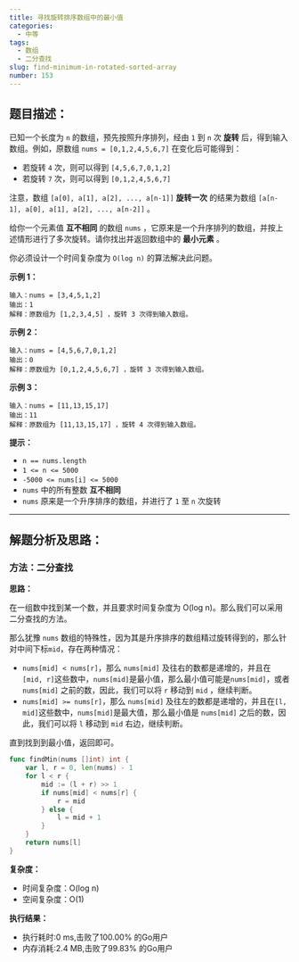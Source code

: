 ```yaml
---
title: 寻找旋转排序数组中的最小值
categories:
  - 中等
tags: 
  - 数组
  - 二分查找
slug: find-minimum-in-rotated-sorted-array
number: 153
---
```


## 题目描述：

已知一个长度为 `n` 的数组，预先按照升序排列，经由 `1` 到 `n` 次 **旋转** 后，得到输入数组。例如，原数组 `nums = [0,1,2,4,5,6,7]` 在变化后可能得到：

- 若旋转 `4` 次，则可以得到 `[4,5,6,7,0,1,2]`
- 若旋转 `7` 次，则可以得到 `[0,1,2,4,5,6,7]`

注意，数组 `[a[0], a[1], a[2], ..., a[n-1]]` **旋转一次** 的结果为数组 `[a[n-1], a[0], a[1], a[2], ..., a[n-2]]` 。

给你一个元素值 **互不相同** 的数组 `nums` ，它原来是一个升序排列的数组，并按上述情形进行了多次旋转。请你找出并返回数组中的 **最小元素** 。

你必须设计一个时间复杂度为 `O(log n)` 的算法解决此问题。

**示例 1：**

```
输入：nums = [3,4,5,1,2]
输出：1
解释：原数组为 [1,2,3,4,5] ，旋转 3 次得到输入数组。

```

**示例 2：**

```
输入：nums = [4,5,6,7,0,1,2]
输出：0
解释：原数组为 [0,1,2,4,5,6,7] ，旋转 3 次得到输入数组。

```

**示例 3：**

```
输入：nums = [11,13,15,17]
输出：11
解释：原数组为 [11,13,15,17] ，旋转 4 次得到输入数组。

```

**提示：**

- `n == nums.length`
- `1 <= n <= 5000`
- `-5000 <= nums[i] <= 5000`
- `nums` 中的所有整数 **互不相同**
- `nums` 原来是一个升序排序的数组，并进行了 `1` 至 `n` 次旋转

---
## 解题分析及思路：

### 方法：二分查找

**思路：**

在一组数中找到某一个数，并且要求时间复杂度为 O(log n)。那么我们可以采用二分查找的方法。

那么犹豫 `nums` 数组的特殊性，因为其是升序排序的数组精过旋转得到的，那么针对中间下标`mid`，存在两种情况：

- `nums[mid] < nums[r]`，那么 `nums[mid]` 及往右的数都是递增的，并且在`[mid, r]`这些数中，`nums[mid]`是最小值，那么最小值可能是`nums[mid]`，或者 `nums[mid]` 之前的数，因此，我们可以将 `r` 移动到 `mid` ，继续判断。
- `nums[mid] >= nums[r]`，那么 `nums[mid]` 及往左的数都是递增的，并且在`[l, mid]`这些数中，`nums[mid]`是最大值，那么最小值是 `nums[mid]` 之后的数，因此，我们可以将 `l` 移动到 `mid` 右边，继续判断。

直到找到到最小值，返回即可。


```go
func findMin(nums []int) int {
	var l, r = 0, len(nums) - 1
	for l < r {
		mid := (l + r) >> 1
		if nums[mid] < nums[r] {
			r = mid
		} else {
			l = mid + 1
		}
	}
	return nums[l]
}
```

**复杂度：**

- 时间复杂度：O(log n)
- 空间复杂度：O(1)

**执行结果：**

- 执行耗时:0 ms,击败了100.00% 的Go用户
- 内存消耗:2.4 MB,击败了99.83% 的Go用户
